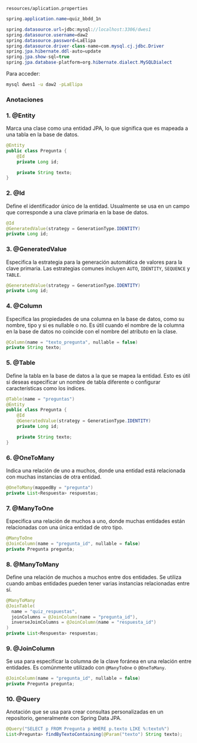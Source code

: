 `resources/aplication.properties` 

```java
spring.application.name=quiz_bbdd_1n

spring.datasource.url=jdbc:mysql://localhost:3306/dwes1
spring.datasource.username=daw2
spring.datasource.password=LaElipa
spring.datasource.driver-class-name=com.mysql.cj.jdbc.Driver
spring.jpa.hibernate.ddl-auto=update  
spring.jpa.show-sql=true               
spring.jpa.database-platform=org.hibernate.dialect.MySQLDialect

```

Para acceder:

```bash
mysql dwes1 -u daw2 -pLaElipa
```

### Anotaciones

### 1. **@Entity**

Marca una clase como una entidad JPA, lo que significa que es mapeada a una tabla en la base de datos.

```java
@Entity
public class Pregunta {
    @Id
    private Long id;

    private String texto;
}

```

### 2. **@Id**

Define el identificador único de la entidad. Usualmente se usa en un campo que corresponde a una clave primaria en la base de datos.

```java
@Id
@GeneratedValue(strategy = GenerationType.IDENTITY)
private Long id;

```

### 3. **@GeneratedValue**

Especifica la estrategia para la generación automática de valores para la clave primaria. Las estrategias comunes incluyen `AUTO`, `IDENTITY`, `SEQUENCE` y `TABLE`.

```java
@GeneratedValue(strategy = GenerationType.IDENTITY)
private Long id;

```

### 4. **@Column**

Especifica las propiedades de una columna en la base de datos, como su nombre, tipo y si es nullable o no. Es útil cuando el nombre de la columna en la base de datos no coincide con el nombre del atributo en la clase.

```java
@Column(name = "texto_pregunta", nullable = false)
private String texto;

```

### 5. **@Table**

Define la tabla en la base de datos a la que se mapea la entidad. Esto es útil si deseas especificar un nombre de tabla diferente o configurar características como los índices.

```java
@Table(name = "preguntas")
@Entity
public class Pregunta {
    @Id
    @GeneratedValue(strategy = GenerationType.IDENTITY)
    private Long id;

    private String texto;
}

```

### 6. **@OneToMany**

Indica una relación de uno a muchos, donde una entidad está relacionada con muchas instancias de otra entidad.

```java
@OneToMany(mappedBy = "pregunta")
private List<Respuesta> respuestas;

```

### 7. **@ManyToOne**

Especifica una relación de muchos a uno, donde muchas entidades están relacionadas con una única entidad de otro tipo.

```java
@ManyToOne
@JoinColumn(name = "pregunta_id", nullable = false)
private Pregunta pregunta;

```

### 8. **@ManyToMany**

Define una relación de muchos a muchos entre dos entidades. Se utiliza cuando ambas entidades pueden tener varias instancias relacionadas entre sí.

```java
@ManyToMany
@JoinTable(
  name = "quiz_respuestas",
  joinColumns = @JoinColumn(name = "pregunta_id"),
  inverseJoinColumns = @JoinColumn(name = "respuesta_id")
)
private List<Respuesta> respuestas;

```

### 9. **@JoinColumn**

Se usa para especificar la columna de la clave foránea en una relación entre entidades. Es comúnmente utilizado con `@ManyToOne` o `@OneToMany`.

```java
@JoinColumn(name = "pregunta_id", nullable = false)
private Pregunta pregunta;

```

### 10. **@Query**

Anotación que se usa para crear consultas personalizadas en un repositorio, generalmente con Spring Data JPA.

```java
@Query("SELECT p FROM Pregunta p WHERE p.texto LIKE %:texto%")
List<Pregunta> findByTextoContaining(@Param("texto") String texto);

```